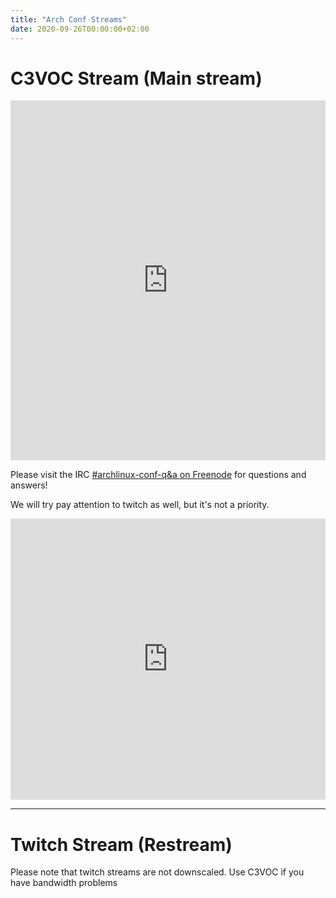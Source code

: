 ```yaml
---
title: "Arch Conf Streams"
date: 2020-09-26T00:00:00+02:00
---
```




# C3VOC Stream (Main stream)
<iframe
src="https://streaming.media.ccc.de/archconf2020/embed/ArchConf/dash/native"
width="100%" height="576" frameborder="none" allowfullscreen="allowfullscreen"
seamless="seamless" scrolling="no"></iframe>



Please visit the IRC [#archlinux-conf-q&a on
Freenode](https://kiwiirc.com/nextclient/irc.freenode.net/?nick=ArchConf%7C?#archlinux-conf-q&a) for questions and answers!

We will try pay attention to twitch as well, but it's not a priority.
<iframe src="https://kiwiirc.com/nextclient/irc.freenode.net/?nick=ArchConf%7C?#archlinux-conf-q&a" style="border:0; width:100%; height:450px;"></iframe>


----

# Twitch Stream (Restream)
Please note that twitch streams are not downscaled.
Use C3VOC if you have bandwidth problems

<div id="twitch-embed"></div>

<!-- Load the Twitch embed script -->
<script src="https://embed.twitch.tv/embed/v1.js"></script>

<!-- Create a Twitch.Embed object that will render within the "twitch-embed" root element. -->
<script type="text/javascript">
  new Twitch.Embed("twitch-embed", {
    width: "100%", height: 576,
    channel: "archlinuxconf",
  });
</script>

